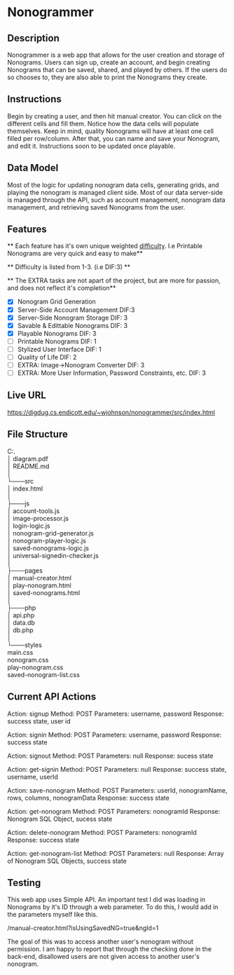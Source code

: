 # Nonogrammer 

## Description 

Nonogrammer is a web app that allows for the user creation and storage of Nonograms. Users can sign up, create an account, and begin creating Nonograms that can be saved, shared, and played by others. If the users do so chooses to, they are also able to print the Nonograms they create. 

## Instructions 

Begin by creating a user, and then hit manual creator. You can click on the different cells and fill them. Notice how the data cells will populate themselves. Keep in mind, quality Nonograms will have at least one cell filled per row/column. After that, you can name and save your Nonogram, and edit it. Instructions soon to be updated once playable.

## Data Model
Most of the logic for updating nonogram data cells, generating grids, and playing the nonogram is managed client side. Most of our data server-side is managed through the API, such as account management, nonogram data management, and retrieving saved Nonograms from the user. 

## Features 
** Each feature has it's own unique weighted <ins>difficulty</ins>. I.e Printable Nonograms are very quick and easy to make**

** Difficulty is listed from 1-3. (i.e DIF:3) **  

** The EXTRA tasks are not apart of the project, but are more for passion, and does not reflect it's completion** 

- [x] Nonogram Grid Generation 
- [x] Server-Side Account Management DIF:3 
- [x] Server-Side Nonogram Storage DIF: 3 
- [x] Savable & Edittable Nonograms DIF: 3
- [x] Playable Nonograms DIF: 3 
- [ ] Printable Nonograms DIF: 1 
- [ ] Stylized User Interface DIF: 1 
- [ ] Quality of Life DIF: 2 
- [ ] EXTRA: Image->Nonogram Converter DIF: 3 
- [ ] EXTRA: More User Information, Password Constraints, etc. DIF: 3 
 
## Live URL 
https://digdug.cs.endicott.edu/~wjohnson/nonogrammer/src/index.html

## File Structure  
  
C:.  
│   diagram.pdf  
│   README.md  
│  
└───src  
    │   index.html  
    │  
    ├───js  
    │       account-tools.js  
    │       image-processor.js  
    │       login-logic.js  
    │       nonogram-grid-generator.js  
    │       nonogram-player-logic.js  
    │       saved-nonograms-logic.js  
    │       universal-signedin-checker.js  
    │   
    ├───pages  
    │       manual-creator.html  
    │       play-nonogram.html  
    │       saved-nonograms.html  
    │  
    ├───php  
    │       api.php  
    │       data.db  
    │       db.php  
    │  
    └───styles  
            main.css  
            nonogram.css  
            play-nonogram.css  
            saved-nonogram-list.css  
  
## Current API Actions  

Action: signup
Method: POST
Parameters: username, password
Response: success state, user id 


Action: signin 
Method: POST
Parameters: username, password
Response: success state 


Action: signout
Method: POST
Parameters: null
Response: sucess state 


Action: get-signin
Method: POST
Parameters: null
Response: success state, username, userId


Action: save-nonogram 
Method: POST 
Parameters: userId, nonogramName, rows, columns, nonogramData
Response: success state 


Action: get-nonogram
Method: POST
Parameters: nonogramId
Response: Nonogram SQL Object, sucess state 

Action: delete-nonogram
Method: POST
Parameters: nonogramId
Response: success state 

Action: get-nonogram-list
Method: POST
Parameters: null
Response: Array of Nonogram SQL Objects, success state 


## Testing 

This web app uses Simple API. An important test I did was loading in Nonograms by it's ID through a web parameter. To do this, I would add in the parameters myself like this.

/manual-creator.html?isUsingSavedNG=true&ngId=1  

The goal of this was to access another user's nonogram without permission. I am happy to report that through the checking done in the back-end, disallowed users are not given access to another user's nonogram.
